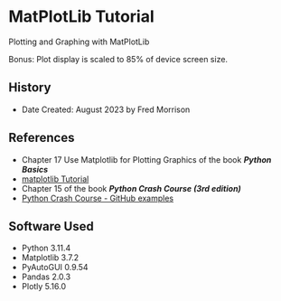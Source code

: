 # MatPlotLib Tutorial
Plotting and Graphing with MatPlotLib

Bonus: Plot display is scaled to 85% of device screen size.
## History
* Date Created: August 2023 by Fred Morrison
## References
* Chapter 17 Use Matplotlib for Plotting Graphics of the book ___Python Basics___
* [matplotlib Tutorial](https://matplotlib.org/stable/tutorials/index.html)
* Chapter 15 of the book ___Python Crash Course (3rd edition)___
* [Python Crash Course - GitHub examples](https://github.com/ehmatthes/pcc_3e)
## Software Used
* Python 3.11.4
* Matplotlib 3.7.2
* PyAutoGUI 0.9.54
* Pandas 2.0.3
* Plotly 5.16.0
